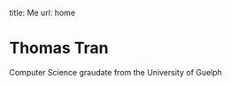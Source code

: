 title: Me
url: home

<h1 class="u-lead">Thomas Tran</h1>

Computer Science graudate from the University of Guelph
